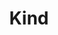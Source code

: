 ---
type: docs
title: "Kind"
linkTitle: "Kind"
weight: 11
description: >-
  If you do not have a Kubernetes cluster, the scenario in this section will guide on creating a kind (kubernetes in docker) cluster on your local machine and onboard it as an Azure Arc-enabled Kubernetes cluster in an automated fashion.
---